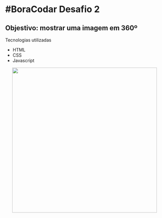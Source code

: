 <h1>#BoraCodar Desafio 2</h1>
 
 ## Objestivo: mostrar uma imagem em 360º
 
 Tecnologias utilizadas
 - HTML
 - CSS
 - Javascript

 <p align="center">
      <img width="460" heigth="300" src="https://github.com/julianaoddeus/criando-interacao-360/blob/main/sof-360.mp4">
  </p>
